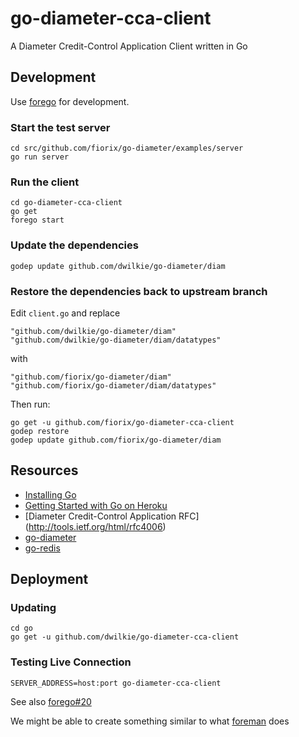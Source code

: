 # go-diameter-cca-client

A Diameter Credit-Control Application Client written in Go

## Development

Use [forego](https://github.com/ddollar/forego) for development.

### Start the test server

```
cd src/github.com/fiorix/go-diameter/examples/server
go run server
```

### Run the client

```
cd go-diameter-cca-client
go get
forego start
```

### Update the dependencies

```
godep update github.com/dwilkie/go-diameter/diam
```

### Restore the dependencies back to upstream branch

Edit `client.go` and replace

```
"github.com/dwilkie/go-diameter/diam"
"github.com/dwilkie/go-diameter/diam/datatypes"
```

with

```
"github.com/fiorix/go-diameter/diam"
"github.com/fiorix/go-diameter/diam/datatypes"
```

Then run:

```
go get -u github.com/fiorix/go-diameter-cca-client
godep restore
godep update github.com/fiorix/go-diameter/diam
```


## Resources

* [Installing Go](http://blog.labix.org/2013/06/15/in-flight-deb-packages-of-go)
* [Getting Started with Go on Heroku](http://mmcgrana.github.io/2012/09/getting-started-with-go-on-heroku.html)
* [Diameter Credit-Control Application RFC] (http://tools.ietf.org/html/rfc4006)
* [go-diameter](https://github.com/fiorix/go-diameter)
* [go-redis](https://github.com/fiorix/go-redis)

## Deployment

### Updating

```
cd go
go get -u github.com/dwilkie/go-diameter-cca-client
```

### Testing Live Connection

```
SERVER_ADDRESS=host:port go-diameter-cca-client
```

See also [forego#20](https://github.com/ddollar/forego/issues/20)

We might be able to create something similar to what [foreman](https://github.com/ddollar/foreman/blob/master/lib/foreman/export/upstart.rb) does
